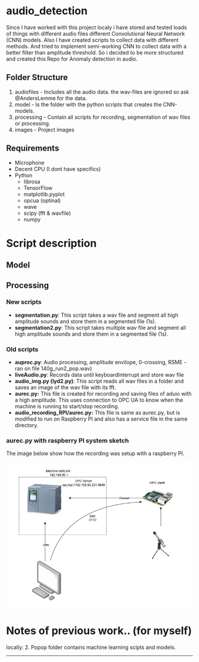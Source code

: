 # audio_detection

Since I have worked with this project localy i have stored and tested loads of things with different audio files different Convolutional Neural Network (CNN) models.
Also I have created scripts to collect data with different methods. And tried to implement semi-working CNN to collect data with a better filter than amplitude threshold.
So i decided to be more structured and created this Repo for Anomaly detection in audio.

## Folder Structure
 1. audiofiles 	- Includes all the audio data. the wav-files are ignored so ask @AndersLemme for the data.
 2. model 	- Is the folder with the python scripts that creates the CNN-models.
 3. processing	- Contain all scripts for recording, segmentation of wav files or processing.
 4. images - Project images

## Requirements
 - Microphone
 - Decent CPU (I dont have specifics)
 - Python
	- librosa
	- TensorFlow
	- matplotlib.pyplot
	- opcua (optinal)
	- wave
	- scipy (fft & wavfile)
	- numpy

# Script description

## Model

## Processing

### New scripts 
- **segmentation.py**: This script takes a wav file and segment all high amplitude sounds and store them in a segmented file (1s).
- **segmentation2.py**: This script takes multiple  wav file and segment all high amplitude sounds and store them in a segmented file (1s).

### Old scripts
- **auproc.py**: Audio processing, amplitude envilope, 0-crossing, RSME - ran on file 140g_run2_pop.wav)
- **liveAudio.py**: Records data until keyboardInterrupt and store wav file
- **audio_img.py (lyd2.py)**: This script reads all wav files in a folder and saves an image of the wav file with its fft.
- **aurec.py:** This file is created for recording and saving files of aduio with a high amplitude. This uses connection to OPC UA to know when the machine is running to start/stop recording. 
- **audio_recording_RPI/aurec.py:** This file is same as aurec.py, but is modified to run on Raspberry PI and also has a service file in the same directory.

### aurec.py with raspberry PI system sketch
The image below show how the recording was setup with a raspberry PI.

![Alt aurec.py with Raspberry PI setup](./images/aurec_sustem_sketch.PNG "Recording setup with Raspberry PI")


# Notes of previous work.. (for myself)
locally:
2. Popop folder contains machine learning scipts and models.

---



